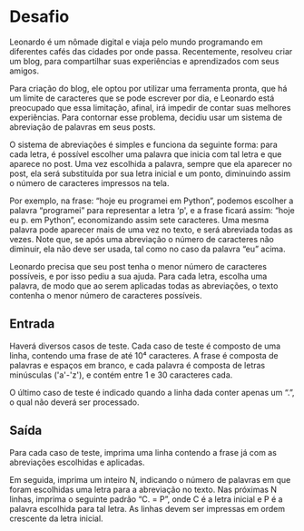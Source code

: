 <h1>Desafio</h1>
Leonardo é um nômade digital e viaja pelo mundo programando em diferentes cafés das cidades por onde passa. Recentemente, resolveu criar um blog, para compartilhar suas experiências e aprendizados com seus amigos.

Para criação do blog, ele optou por utilizar uma ferramenta pronta, que há um limite de caracteres que se pode escrever por dia, e Leonardo está preocupado que essa limitação, afinal, irá impedir de contar suas melhores experiências. Para contornar esse problema, decidiu usar um sistema de abreviação de palavras em seus posts.

O sistema de abreviações é simples e funciona da seguinte forma: para cada letra, é possível escolher uma palavra que inicia com tal letra e que aparece no post. Uma vez escolhida a palavra, sempre que ela aparecer no post, ela será substituída por sua letra inicial e um ponto, diminuindo assim o número de caracteres impressos na tela.

Por exemplo, na frase: “hoje eu programei em Python”, podemos escolher a palavra “programei” para representar a letra ‘p', e a frase ficará assim: “hoje eu p. em Python”, economizando assim sete caracteres. Uma mesma palavra pode aparecer mais de uma vez no texto, e será abreviada todas as vezes. Note que, se após uma abreviação o número de caracteres não diminuir, ela não deve ser usada, tal como no caso da palavra “eu” acima.

Leonardo precisa que seu post tenha o menor número de caracteres possíveis, e por isso pediu a sua ajuda. Para cada letra, escolha uma palavra, de modo que ao serem aplicadas todas as abreviações, o texto contenha o menor número de caracteres possíveis.

<h2>Entrada</h2>
Haverá diversos casos de teste. Cada caso de teste é composto de uma linha, contendo uma frase de até 10⁴ caracteres. A frase é composta de palavras e espaços em branco, e cada palavra é composta de letras minúsculas ('a'-'z'), e contém entre 1 e 30 caracteres cada.

O último caso de teste é indicado quando a linha dada conter apenas um “.”, o qual não deverá ser processado.

<h2>Saída</h2>
Para cada caso de teste, imprima uma linha contendo a frase já com as abreviações escolhidas e aplicadas.

Em seguida, imprima um inteiro N, indicando o número de palavras em que foram escolhidas uma letra para a abreviação no texto. Nas próximas N linhas, imprima o seguinte padrão “C. = P”, onde C é a letra inicial e P é a palavra escolhida para tal letra. As linhas devem ser impressas em ordem crescente da letra inicial.